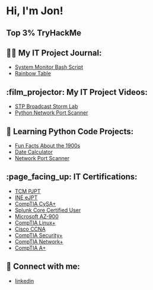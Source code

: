 <h1>Hi, I'm Jon! </h1>

<h2>Top 3% TryHackMe</h2>


<h2>👨‍💻 My IT Project Journal:</h2>

- [System Monitor Bash Script](https://github.com/jonzilinsky/Linux-System-Monitor-Script)
- [Rainbow Table](https://github.com/jonzilinsky/Rainbow-Table)

<h2>:film_projector: My IT Project Videos:</h2>

- [STP Broadcast Storm Lab](https://www.youtube.com/watch?v=SiQXdNe1ZKM)
- [Python Network Port Scanner](https://www.youtube.com/watch?v=LPwil17SHKY)

<h2>🐍 Learning Python Code Projects:</h2>

- [Fun Facts About the 1900s](https://github.com/jonzilinsky/fun_facts_1900s)
- [Date Calculator](https://github.com/jonzilinsky/datecalc.py)
- [Network Port Scanner](https://github.com/jonzilinsky/portscanner.py/tree/main)
  
<h2>:page_facing_up: IT Certifications:</h2>

 - [TCM PJPT](https://github.com/jonzilinsky/pictures/blob/main/PJPT.png?raw=true) <br />
 - [INE eJPT](https://github.com/jonzilinsky/pictures/blob/main/ejpt.png?raw=true) <br />
 - [CompTIA CySA+](https://github.com/jonzilinsky/pictures/blob/main/Cysa+.png?raw=true) <br />
 - [Splunk Core Certified User](https://github.com/jonzilinsky/pictures/blob/main/Screenshot%20from%202024-10-17%2021-57-34.png?raw=true)  <br />
 - [Microsoft AZ-900](https://github.com/jonzilinsky/pictures/blob/main/az900.png?raw=true) <br /> 
 - [CompTIA Linux+](https://github.com/jonzilinsky/pictures/blob/main/linux+.png?raw=true) <br />
 - [Cisco CCNA](https://github.com/jonzilinsky/pictures/blob/main/ccnacert.png?raw=true) <br />
 - [CompTIA Security+](https://github.com/jonzilinsky/pictures/blob/main/Security+.png?raw=true) <br />
 - [CompTIA Network+](https://github.com/jonzilinsky/pictures/blob/main/Network+.png?raw=true)<br />
 - [CompTIA A+](https://github.com/jonzilinsky/pictures/blob/main/A%2B.png?raw=true)

<h2> 🤳 Connect with me:</h2>

 - [linkedin](https://www.linkedin.com/in/jonzilinsky/)


<!--
**jonzilinsky/jonzilinsky** is a ✨ _special_ ✨ repository because its `README.md` (this file) appears on your GitHub profile.

Here are some ideas to get you started:

- 🔭 I’m currently working on ...
- 🌱 I’m currently learning ...
- 👯 I’m looking to collaborate on ...
- 🤔 I’m looking for help with ...
- 💬 Ask me about ...
- 📫 How to reach me: ...
- 😄 Pronouns: ...
- ⚡ Fun fact: ...
-->
